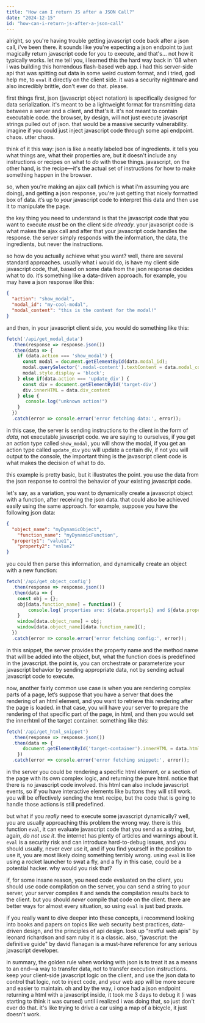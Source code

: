 ```yaml
---
title: "How can I return JS after a JSON Call?"
date: "2024-12-15"
id: "how-can-i-return-js-after-a-json-call"
---
```


alright, so you're having trouble getting javascript code back after a json call, i've been there. it sounds like you're expecting a json endpoint to just magically return javascript code for you to execute, and that's... not how it typically works. let me tell you, i learned this the hard way back in '08 when i was building this horrendous flash-based web app. i had this server-side api that was spitting out data in some weird custom format, and i tried, god help me, to `eval` it directly on the client side. it was a security nightmare and also incredibly brittle, don't ever do that. please.

first things first, json (javascript object notation) is specifically designed for data serialization. it's meant to be a lightweight format for transmitting data between a server and a client, and that's it. it's not meant to contain executable code. the browser, by design, will not just execute javascript strings pulled out of json. that would be a massive security vulnerability. imagine if you could just inject javascript code through some api endpoint. chaos. utter chaos.

think of it this way: json is like a neatly labeled box of ingredients. it tells you what things are, what their properties are, but it doesn't include any instructions or recipes on what to *do* with those things. javascript, on the other hand, is the recipe—it's the actual set of instructions for how to make something happen in the browser.

so, when you're making an ajax call (which is what i'm assuming you are doing), and getting a json response, you're just getting that nicely formatted box of data. it’s up to *your* javascript code to interpret this data and then use it to manipulate the page.

the key thing you need to understand is that the javascript code that you want to execute *must* be on the client side *already*. your javascript code is what makes the ajax call and after that your javascript code handles the response. the server simply responds with the information, the data, the ingredients, but never the instructions.

so how do you actually achieve what you want? well, there are several standard approaches. usually what i would do, is have my client side javascript code, that, based on some data from the json response decides what to do. it’s something like a data-driven approach. for example, you may have a json response like this:

```json
{
  "action": "show_modal",
  "modal_id": "my-cool-modal",
  "modal_content": "this is the content for the modal!"
}
```

and then, in your javascript client side, you would do something like this:

```javascript
fetch('/api/get_modal_data')
  .then(response => response.json())
  .then(data => {
    if (data.action === 'show_modal') {
      const modal = document.getElementById(data.modal_id);
      modal.querySelector('.modal-content').textContent = data.modal_content;
      modal.style.display = 'block';
    } else if(data.action === 'update_div') {
      const div = document.getElementById('target-div')
      div.innerHTML = data.div_content
    } else {
       console.log("unknown action!")
    }
  })
  .catch(error => console.error('error fetching data:', error));
```

in this case, the server is sending instructions to the client in the form of *data*, not executable javascript code. we are saying to ourselves, if you get an action type called `show_modal`, you will show the modal, if you get an action type called `update_div` you will update a certain div, if not you will output to the console, the important thing is the javascript client code is what makes the decision of what to do.

this example is pretty basic, but it illustrates the point. you use the data from the json response to control the behavior of your existing javascript code.

let's say, as a variation, you want to dynamically create a javascript object with a function, after receiving the json data. that could also be achieved easily using the same approach. for example, suppose you have the following json data:

```json
{
  "object_name": "myDynamicObject",
    "function_name": "myDynamicFunction",
  "property1": "value1",
    "property2": "value2"
}
```

you could then parse this information, and dynamically create an object with a new function:

```javascript
fetch('/api/get_object_config')
  .then(response => response.json())
  .then(data => {
    const obj = {};
    obj[data.function_name] = function() {
        console.log(`properties are: ${data.property1} and ${data.property2}`);
    }
    window[data.object_name] = obj;
    window[data.object_name][data.function_name]();
  })
  .catch(error => console.error('error fetching config:', error));
```

in this snippet, the server provides the property name and the method name that will be added into the object, but, what the function does is predefined in the javascript. the point is, you can orchestrate or parameterize your javascript behavior by sending appropriate data, not by sending actual javascript code to execute.

now, another fairly common use case is when you are rendering complex parts of a page, let’s suppose that you have a server that does the rendering of an html element, and you want to retrieve this rendering after the page is loaded. in that case, you will have your server to prepare the rendering of that specific part of the page, in html, and then you would set the innerhtml of the target container. something like this:

```javascript
fetch('/api/get_html_snippet')
  .then(response => response.json())
  .then(data => {
      document.getElementById('target-container').innerHTML = data.html
    })
  .catch(error => console.error('error fetching snippet:', error));
```
in the server you could be rendering a specific html element, or a section of the page with its own complex logic, and returning the pure html. notice that there is no javascript code involved. this html can also include javascript events, so if you have interactive elements like buttons they will still work. you will be effectively sending the `html` recipe, but the code that is going to handle those actions is still predefined.

but what if you *really* need to execute some javascript dynamically? well, you are usually approaching this problem the wrong way. there is this function `eval`, it can evaluate javascript code that you send as a string, but, again, *do not use it*. the internet has plenty of articles and warnings about it. `eval` is a security risk and can introduce hard-to-debug issues, and you should usually, never ever use it, and if you find yourself in the position to use it, you are most likely doing something terribly wrong. using `eval` is like using a rocket launcher to swat a fly, and a fly in this case, could be a potential hacker. why would you risk that?

if, for some insane reason, you need code evaluated on the client, you should use code compilation on the server, you can send a string to your server, your server compiles it and sends the compilation results back to the client. but you should *never* compile that code on the client. there are better ways for almost every situation, so using `eval` is just bad praxis.

if you really want to dive deeper into these concepts, i recommend looking into books and papers on topics like web security best practices, data-driven design, and the principles of api design. look up "restful web apis" by leonard richardson and sam ruby it is a classic. also, "javascript: the definitive guide" by david flanagan is a must-have reference for any serious javascript developer.

in summary, the golden rule when working with json is to treat it as a means to an end—a way to transfer data, not to transfer execution instructions. keep your client-side javascript logic on the client, and use the json data to control that logic, not to inject code, and your web app will be more secure and easier to maintain. oh and by the way, i once had a json endpoint returning a html with a javascript inside, it took me 3 days to debug it (i was starting to think it was cursed) until i realized i was doing that, so just don't ever do that. it's like trying to drive a car using a map of a bicycle, it just doesn't work.
